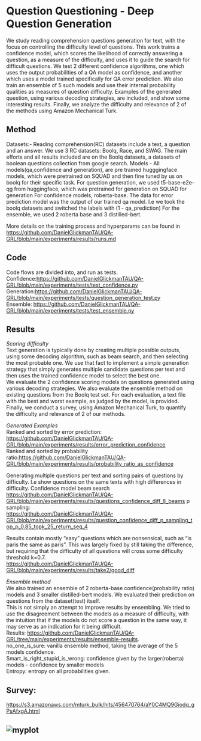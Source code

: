 # Question Questioning - Deep Question Generation


We study reading comprehension questions generation for text, with the focus on controlling the difficulty level of questions.
This work trains a confidence model, which scores the likelihood of correctly answering a question, as a measure of the difficulty, and uses it to guide the search for difficult questions.
We test 2 different confidence algorithms, one which uses the output probabilities of a QA model as confidence, and another which uses a model trained specifically for QA error prediction.
We also train an ensemble of 5 such models and use their internal probability qualities as measures of question difficulty.
Examples of the generated question, using various decoding strategies, are included, and show some interesting results.
Finally, we analyze the difficulty and relevance of 2 of the methods using Amazon Mechanical Turk.

## Method
Datasets:- Reading comprehension(RC) datasets include a text, a question and an answer. We use 3 RC datasets: Boolq, Race, and SWAG.
The main efforts and all results included are on the Boolq datasets, a datasets of boolean questions collection from google search.
Models - All models(qa,confidence and generation), are pre trained hugggingface models, which were pretrained on SQUAD and then fine tuned by us on boolq for their specific task.
For question generation, we used t5-base-e2e-qg from huggingface, which was pretrained for generation on SQUAD for generation 
For confidence models, roberta-base. The data for error prediction model was the output of our trained qa model. I.e we took the boolq datasets and switched the labels with (1 - qa_prediction)
For the ensemble, we used 2 roberta base and 3 distilled-bert.

More details on the training process and hyperparams can be found in https://github.com/DanielGlickmanTAU/QA-GRL/blob/main/experiments/results/runs.md


## Code
Code flows are divided into, and run as tests.  
Confidence:https://github.com/DanielGlickmanTAU/QA-GRL/blob/main/experiments/tests/test_confidence.py  
Generation:https://github.com/DanielGlickmanTAU/QA-GRL/blob/main/experiments/tests/question_generation_test.py  
Ensemble: https://github.com/DanielGlickmanTAU/QA-GRL/blob/main/experiments/tests/test_ensemble.py


## Results
_Scoring difficulty_  
Text generation is typically done by creating multiple possible outputs, using some decoding algorithm, such as beam search, and then selecting the most probable one. We use that fact to implement a simple generation strategy that simply generates multiple candidate questions per text and then uses the trained confidence model to select the best one.  
We evaluate the 2 confidence scoring models on questions generated using various decoding strategies. We also evaluate the ensemble method on existing questions from the Boolq test set.
For each evaluation, a text file with the best and worst example, as judged by the model, is provided. 
Finally, we conduct a survey, using Amazon Mechanical Turk, to quantify the difficulty and relevance of 2 of our methods.


_Generated Examples_  
Ranked and sorted by error prediction: https://github.com/DanielGlickmanTAU/QA-GRL/blob/main/experiments/results/error_prediction_confidence  
Ranked and sorted by probability ratio:https://github.com/DanielGlickmanTAU/QA-GRL/blob/main/experiments/results/probability_ratio_as_confidence

Generating multiple questions per text and sorting pairs of questions by difficulty. I.e show questions on the same texts with high differences in difficulty.
Confidence model beam search https://github.com/DanielGlickmanTAU/QA-GRL/blob/main/experiments/results/questions_confidence_diff_8_beams
p sampling:  
https://github.com/DanielGlickmanTAU/QA-GRL/blob/main/experiments/results/question_confidence_diff_p_sampling_top_p_0.85_topk_25_return_seq_4

Results contain mostly “easy” questions which are nonsensical, such as “is paris the same as paris”. This was largely fixed by still taking the difference, but requiring that the difficulty of all questions will cross some difficulty threshold k=0.7.  
https://github.com/DanielGlickmanTAU/QA-GRL/blob/main/experiments/results/take2/good_diff


_Ensemble method_  
We also trained an ensemble of 2 roberta-base confidence(probability ratio) models and 3 smaller distilled-bert models. We evaluated their prediction on questions from the dataset(test) itself.  
This is not simply an attempt to improve results by ensembling. We tried to use the disagreement between the models as a measure of difficulty, with the intuition that if the models do not score a question in the same way, it may serve as an indication for it being difficult.  
Results:  https://github.com/DanielGlickmanTAU/QA-GRL/tree/main/experiments/results/ensemble-results.  
no_one_is_sure: vanilla ensemble method, taking the average of the 5 models confidence.  
Smart_is_right_stupid_is_wrong: confidence given by the larger(roberta) models - confidence by smaller models  
Entropy: entropy on all probabilities given.  


## Survey:
https://s3.amazonaws.com/mturk_bulk/hits/456470764/aY0C4MQ9Giodq_gPsAfxgA.html
## ![myplot](https://user-images.githubusercontent.com/73227872/114405532-746fd400-9baf-11eb-8da0-812340ea8ee7.png)



